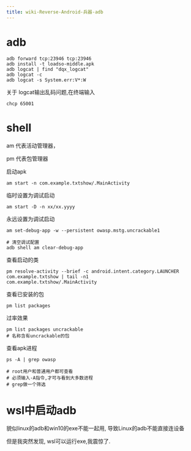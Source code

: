 ```yaml
---
title: wiki-Reverse-Android-兵器-adb
---
```



# adb



```
adb forward tcp:23946 tcp:23946
adb install -t loadso-middle.apk
adb logcat | find "dqx_logcat"
adb logcat -c
adb logcat -s System.err:V*:W
```



关于 logcat输出乱码问题,在终端输入

```
chcp 65001 
```







# shell

am 代表活动管理器，

pm 代表包管理器







启动apk

```
am start -n com.example.txtshow/.MainActivity
```



临时设置为调试启动

```
am start -D -n xx/xx.yyyy
```





永远设置为调试启动

```
am set-debug-app -w --persistent owasp.mstg.uncrackable1

# 清空调试配置
adb shell am clear-debug-app
```



查看启动的类

```
pm resolve-activity --brief -c android.intent.category.LAUNCHER com.example.txtshow | tail -n1
com.example.txtshow/.MainActivity
```







查看已安装的包

```
pm list packages  
```



过率效果

```
pm list packages uncrackable
# 名称含有uncrackable的包
```



查看apk进程

```
ps -A | grep owasp

# root用户和普通用户都可查看
# 必须输入-A指令,才可与看到大多数进程
# grep做一个筛选
```



# wsl中启动adb

貌似linux的adb和win10的exe不能一起用, 导致Linux的adb不能直接连设备

但是我突然发现, wsl可以运行exe,我震惊了.



